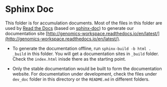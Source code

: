 # Sphinx Doc

This folder is for accumulation documents. Most of the files in this folder are used by [Read the Docs](https://readthedocs.org/) (based on [sphinx-doc](http://www.sphinx-doc.org/en/master/sphinx-doc)) to generate our documentation site [http://genomics-workspace.readthedocs.io/en/latest/](http://genomics-workspace.readthedocs.io/en/latest/).

* To generate the documentation offline, run `sphinx-build -b html . _build` in this folder. You will get a documentation sites in `_build` folder. Check the `index.html` inisde there as the starting point.

* Only the stable documentation would be built to form the documentation website. For documentation under development, check the files under `dev_doc` folder in this directory or the `README.md` in different folders.

